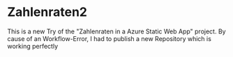 # Zahlenraten2
This is a new Try of the "Zahlenraten in a Azure Static Web App" project. By cause of an Workflow-Error, I had to publish a new Repository which is working perfectly

